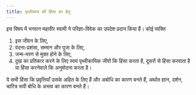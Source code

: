 ```yaml
---
title: पृथ्वीकाय की हिंसा का हेतु
---
```


<sutra-meaning>

इस विषय में भगवान महावीर स्वामी ने परिज्ञा-विवेक का उपदेश प्रदान किया हैं। कोई व्यक्ति
1. इस जीवन के लिए, 
2. वंदना-प्रशंसा, सम्मान और पूजा के लिए,
3. जन्म-मरण से मुक्त होने के लिए, 
4. दुख का प्रतिकार करने के लिए
स्वयं पृथ्वीकायिक जीवों कि हिंसा करता है, दूसरों से हिंसा करवाता है या हिंसा करनेवाले कि अनुमोदना करता है। 

ये सभी हिंसा कि प्रवृत्तियाँ उसके अहित के लिए हैं और अबोधि का कारण बनते हैं, अर्थात ज्ञान, दर्शन, चारित्र रूपी बोधि के अभाव का कारण बनते हैं।

</sutra-meaning>

